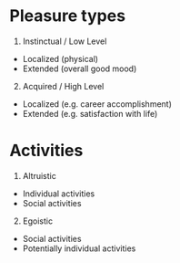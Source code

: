 # Pleasure types

1. Instinctual / Low Level
  - Localized (physical)
  - Extended (overall good mood)
2. Acquired / High Level
  - Localized (e.g. career accomplishment)
  - Extended (e.g. satisfaction with life)

# Activities

1. Altruistic
  - Individual activities
  - Social activities
2. Egoistic
  - Social activities
  - Potentially individual activities
